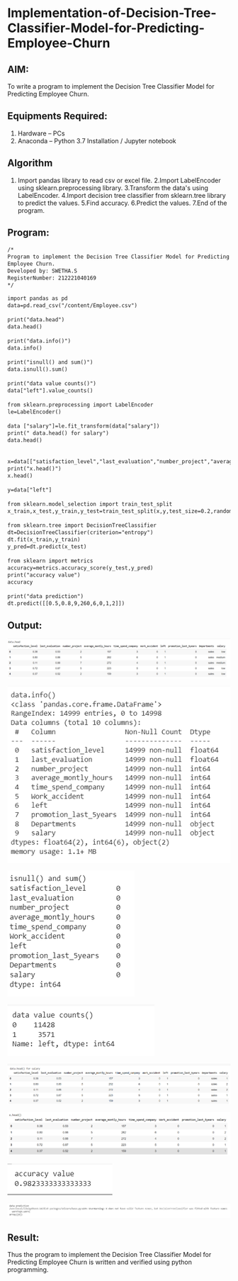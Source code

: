 # Implementation-of-Decision-Tree-Classifier-Model-for-Predicting-Employee-Churn

## AIM:
To write a program to implement the Decision Tree Classifier Model for Predicting Employee Churn.

## Equipments Required:
1. Hardware – PCs
2. Anaconda – Python 3.7 Installation / Jupyter notebook

## Algorithm
1. Import pandas library to read csv or excel file.
2.Import LabelEncoder using sklearn.preprocessing library.
3.Transform the data's using LabelEncoder.
4.Import decision tree classifier from sklearn.tree library to predict the values.
5.Find accuracy.
6.Predict the values.
7.End of the program.

## Program:
```
/*
Program to implement the Decision Tree Classifier Model for Predicting Employee Churn.
Developed by: SWETHA.S
RegisterNumber: 212221040169 
*/
```
```
import pandas as pd
data=pd.read_csv("/content/Employee.csv")

print("data.head")
data.head()

print("data.info()")
data.info()

print("isnull() and sum()")
data.isnull().sum()

print("data value counts()")
data["left"].value_counts()

from sklearn.preprocessing import LabelEncoder
le=LabelEncoder()

data ["salary"]=le.fit_transform(data["salary"])
print(" data.head() for salary")
data.head()


x=data[["satisfaction_level","last_evaluation","number_project","average_montly_hours","time_spend_company","Work_accident","promotion_last_5years","salary"]]
print("x.head()")
x.head()

y=data["left"]

from sklearn.model_selection import train_test_split
x_train,x_test,y_train,y_test=train_test_split(x,y,test_size=0.2,random_state=100)

from sklearn.tree import DecisionTreeClassifier
dt=DecisionTreeClassifier(criterion="entropy")
dt.fit(x_train,y_train)
y_pred=dt.predict(x_test)

from sklearn import metrics
accuracy=metrics.accuracy_score(y_test,y_pred)
print("accuracy value")
accuracy

print("data prediction")
dt.predict([[0.5,0.8,9,260,6,0,1,2]])
```
## Output:
![decision tree classifier model](1.png)

![decision tree classifier model](2.png)

![decision tree classifier model](3.png)

![decision tree classifier model](4.png)

![decision tree classifier model](5.png)

![decision tree classifier model](6.png)

![decision tree classifier model](7.png)

![decision tree classifier model](8.png)

## Result:
Thus the program to implement the  Decision Tree Classifier Model for Predicting Employee Churn is written and verified using python programming.
